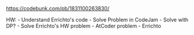 https://codebunk.com/pb/1831100263830/

HW:
    - Understand Errichto's code
    - Solve Problem in CodeJam - Solve with DP?
    - Solve Errichto's HW problem
    - AtCoder problem - Errichto
